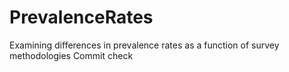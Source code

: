 # PrevalenceRates
Examining differences in prevalence rates as a function of survey methodologies
Commit check
